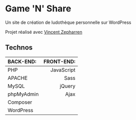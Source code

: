 # Game 'N' Share

Un site de création de ludothèque personnelle sur WordPress

Projet réalisé avec [Vincent Zepharren](https://github.com/zephdev-92)

## Technos 

| BACK-END:| FRONT-END:|
 |:-------------|----------:|
|  PHP    |  JavaScript |
|  APACHE  |  Sass |
|  MySQL |  jQuery |
|  phpMyAdmin |  Ajax |
|Composer||
|WordPress||
